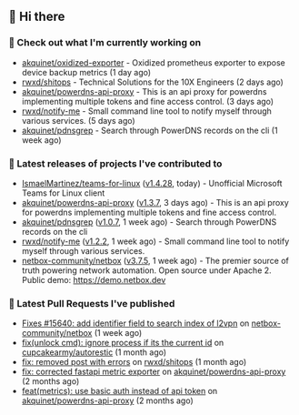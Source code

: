 ## 👋 Hi there

### 👷 Check out what I'm currently working on


- [akquinet/oxidized-exporter](https://github.com/akquinet/oxidized-exporter) - Oxidized prometheus exporter to expose device backup metrics (1 day ago)
- [rwxd/shitops](https://github.com/rwxd/shitops) - Technical Solutions for the 10X Engineers (2 days ago)
- [akquinet/powerdns-api-proxy](https://github.com/akquinet/powerdns-api-proxy) - This is an api proxy for powerdns implementing multiple tokens and fine access control. (3 days ago)
- [rwxd/notify-me](https://github.com/rwxd/notify-me) - Small command line tool to notify myself through various services. (5 days ago)
- [akquinet/pdnsgrep](https://github.com/akquinet/pdnsgrep) - Search through PowerDNS records on the cli (1 week ago)

### 🔭 Latest releases of projects I've contributed to


- [IsmaelMartinez/teams-for-linux](https://github.com/IsmaelMartinez/teams-for-linux) ([v1.4.28](https://github.com/IsmaelMartinez/teams-for-linux/releases/tag/v1.4.28), today) - Unofficial Microsoft Teams for Linux client
- [akquinet/powerdns-api-proxy](https://github.com/akquinet/powerdns-api-proxy) ([v1.3.7](https://github.com/akquinet/powerdns-api-proxy/releases/tag/v1.3.7), 3 days ago) - This is an api proxy for powerdns implementing multiple tokens and fine access control.
- [akquinet/pdnsgrep](https://github.com/akquinet/pdnsgrep) ([v1.0.7](https://github.com/akquinet/pdnsgrep/releases/tag/v1.0.7), 1 week ago) - Search through PowerDNS records on the cli
- [rwxd/notify-me](https://github.com/rwxd/notify-me) ([v1.2.2](https://github.com/rwxd/notify-me/releases/tag/v1.2.2), 1 week ago) - Small command line tool to notify myself through various services.
- [netbox-community/netbox](https://github.com/netbox-community/netbox) ([v3.7.5](https://github.com/netbox-community/netbox/releases/tag/v3.7.5), 1 week ago) - The premier source of truth powering network automation. Open source under Apache 2. Public demo: https://demo.netbox.dev

### 🔨 Latest Pull Requests I've published


- [Fixes #15640: add identifier field to search index of l2vpn](https://github.com/netbox-community/netbox/pull/15673) on [netbox-community/netbox](https://github.com/netbox-community/netbox) (1 week ago)
- [fix(unlock cmd): ignore process if its the current id](https://github.com/cupcakearmy/autorestic/pull/360) on [cupcakearmy/autorestic](https://github.com/cupcakearmy/autorestic) (1 month ago)
- [fix: removed post with errors](https://github.com/rwxd/shitops/pull/7) on [rwxd/shitops](https://github.com/rwxd/shitops) (1 month ago)
- [fix: corrected fastapi metric exporter](https://github.com/akquinet/powerdns-api-proxy/pull/37) on [akquinet/powerdns-api-proxy](https://github.com/akquinet/powerdns-api-proxy) (2 months ago)
- [feat(metrics): use basic auth instead of api token](https://github.com/akquinet/powerdns-api-proxy/pull/36) on [akquinet/powerdns-api-proxy](https://github.com/akquinet/powerdns-api-proxy) (2 months ago)
